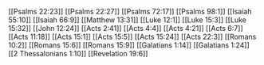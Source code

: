 [[Psalms 22:23]]
[[Psalms 22:27]]
[[Psalms 72:17]]
[[Psalms 98:1]]
[[Isaiah 55:10]]
[[Isaiah 66:9]]
[[Matthew 13:31]]
[[Luke 12:1]]
[[Luke 15:3]]
[[Luke 15:32]]
[[John 12:24]]
[[Acts 2:41]]
[[Acts 4:4]]
[[Acts 4:21]]
[[Acts 6:7]]
[[Acts 11:18]]
[[Acts 15:1]]
[[Acts 15:5]]
[[Acts 15:24]]
[[Acts 22:3]]
[[Romans 10:2]]
[[Romans 15:6]]
[[Romans 15:9]]
[[Galatians 1:14]]
[[Galatians 1:24]]
[[2 Thessalonians 1:10]]
[[Revelation 19:6]]
